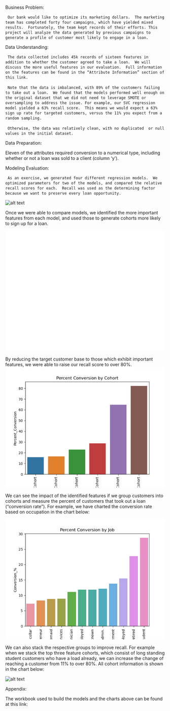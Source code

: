 Business Problem:

     Our bank would like to optimize its marketing dollars.  The marketing team has completed forty four campaigns, which have yielded mixed results.  Fortunately, the team kept records of their efforts. This project will analyze the data generated by previous campaigns to generate a profile of customer most likely to engage in a loan.  

Data Understanding:

     The data collected includes 45k records of sixteen features in addition to whether the customer agreed to take a loan.  We will discuss the more useful features in our evaluation.  Full information on the features can be found in the “Attribute Information” section of this link.

     Note that the data is imbalanced, with 89% of the customers failing to take out a loan.  We found that the models performed well enough on the original dataset that we did not need to leverage SMOTE or oversampling to address the issue. For example, our SVC regression model yielded a 63% recall score.  This means we would expect a 63% sign up rate for targeted customers, versus the 11% you expect from a random sampling.

     Otherwise, the data was relatively clean, with no duplicated  or null values in the initial dataset. 

Data Preparation:

Eleven of the attributes required conversion to a numerical type, including whether or not a loan was sold to a client (column ‘y’).   

Modeling Evaluation:

     As an exercise, we generated four different regression models.  We optimized parameters for two of the models, and compared the relative recall scores for each.  Recall was used as the determining factor because we want to preserve every loan opportunity.  

![alt text](http://url/to/img.png)
<Model Performane>


Once we were able to compare models, we identified the more important  features from each model, and used those to generate cohorts more likely to sign up for a loan.  

![alt text](https://github.com/JOSHUAGITBERG/bank_loan_predictor/blob/main/images/Relative_Feature_Importance.png)

By reducing the target customer base to those which exhibit important features, we were able to raise our recall score to over 80%.  
![alt text](https://github.com/JOSHUAGITBERG/bank_loan_predictor/blob/main/images/Conversion_By_Cohort.png)

We can see the impact of the identified features if we group customers into cohorts and measure the percent of customers that took out a loan (“conversion rate”).  For example, we have charted the conversion rate based on occupation in the chart below:

![alt text](https://github.com/JOSHUAGITBERG/bank_loan_predictor/blob/main/images/Conversion_By_Job.png)

We can also stack the respective groups to improve recall.  For example when we stack the top three feature cohorts, which consist of  long standing student customers who have a load already, we can increase the change of reaching a customer from 11% to over 80%.  All cohort information is shown in the chart below:

![alt text](http://url/to/img.png)
<link to cohort chart> 

Appendix:

The workbook used to build the models and the charts above can be found at this link:

<pyb link>


